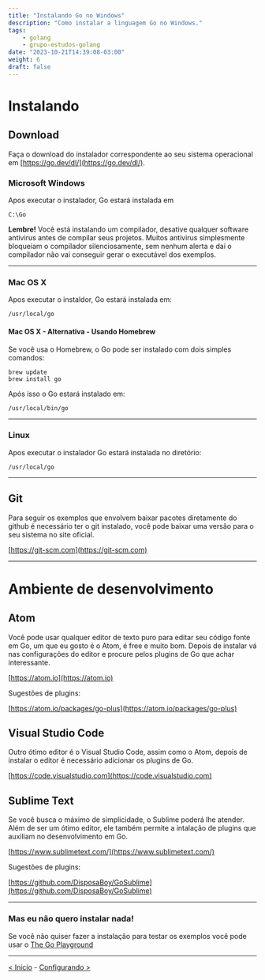 ```yaml
---
title: "Instalando Go no Windows"
description: "Como instalar a linguagem Go no Windows."
tags:
    - golang
    - grupo-estudos-golang
date: "2023-10-21T14:39:08-03:00"
weight: 6
draft: false
---
```


# Instalando

## Download

Faça o download do instalador correspondente ao seu sistema operacional em [https://go.dev/dl/](https://go.dev/dl/).

### Microsoft Windows

Apos executar o instalador, Go estará instalada em

```
C:\Go
```

**Lembre!** Você está instalando um compilador, desative qualquer software antivirus antes de compilar seus projetos. Muitos antivirus simplesmente bloqueiam o compilador silenciosamente, sem nenhum alerta e daí o compilador não vai conseguir gerar o executável dos exemplos.

---
### Mac OS X

Apos executar o instaldor, Go estará instalada em:

```
/usr/local/go
```
#### Mac OS X - Alternativa - Usando Homebrew
Se você usa o Homebrew, o Go pode ser instalado com dois simples comandos:

```
brew update
brew install go
```

Após isso o Go estará instalado em:
```
/usr/local/bin/go
```

---
### Linux

Apos executar o instalador Go estará instalada no diretório:

```
/usr/local/go
```

---
## Git

Para seguir os exemplos que envolvem baixar pacotes diretamente do github é necessário ter o git instalado, você pode baixar uma versão para o seu sistema no site oficial.

[https://git-scm.com](https://git-scm.com)


---
# Ambiente de desenvolvimento

## Atom

Você pode usar qualquer editor de texto puro para editar seu código fonte em Go, um que eu gosto é o Atom, é free e muito bom. Depois de instalar vá nas configurações do editor e procure pelos plugins de Go que achar interessante.

[https://atom.io](https://atom.io)

Sugestões de plugins:

[https://atom.io/packages/go-plus](https://atom.io/packages/go-plus)

## Visual Studio Code

Outro ótimo editor é o Visual Studio Code, assim como o Atom, depois de instalar o editor é necessário adicionar os plugins de Go.

[https://code.visualstudio.com](https://code.visualstudio.com)

## Sublime Text

Se você busca o máximo de simplicidade, o Sublime poderá lhe atender. Além de ser um ótimo editor, ele também permite a intalação de plugins que auxiliam no desenvolvimento em Go.

[https://www.sublimetext.com/](https://www.sublimetext.com/)

Sugestões de plugins:

[https://github.com/DisposaBoy/GoSublime](https://github.com/DisposaBoy/GoSublime)

---
### Mas eu não quero instalar nada!

Se você não quiser fazer a instalação para testar os exemplos você pode usar o [The Go Playground](https://play.golang.org)

---

[< Inicio](README.md) - [Configurando >](configurando.md)
